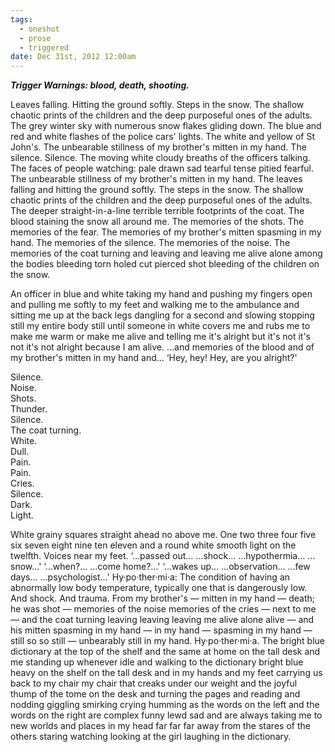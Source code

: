 ```yaml
---
tags:
  - oneshot
  - prose
  - triggered
date: Dec 31st, 2012 12:00am
---
```


___Trigger Warnings: blood, death, shooting.___

Leaves falling. Hitting the ground softly. Steps in the snow. The shallow chaotic prints of the children and the deep purposeful ones of the adults. The grey winter sky with numerous snow flakes gliding down. The blue and red and white flashes of the police cars' lights. The white and yellow of St John's. The unbearable stillness of my brother's mitten in my hand. The silence. Silence. The moving white cloudy breaths of the officers talking. The faces of people watching: pale drawn sad tearful tense pitied fearful. The unbearable stillness of my brother's mitten in my hand. The leaves falling and hitting the ground softly. The steps in the snow. The shallow chaotic prints of the children and the deep purposeful ones of the adults. The deeper straight-in-a-line terrible terrible footprints of the coat. The blood staining the snow all around me. The memories of the shots. The memories of the fear. The memories of my brother's mitten spasming in my hand. The memories of the silence. The memories of the noise. The memories of the coat turning and leaving and leaving me alive alone among the bodies bleeding torn holed cut pierced shot bleeding of the children on the snow.


An officer in blue and white taking my hand and pushing my fingers open and pulling me softly to my feet and walking me to the ambulance and sitting me up at the back legs dangling for a second and slowing stopping still my entire body still until someone in white covers me and rubs me to make me warm or make me alive and telling me it's alright but it's not it's not it's not alright because I am alive. …and memories of the blood and of my brother's mitten in my hand and… ‘Hey, hey! Hey, are you alright?'


Silence.  
Noise.  
Shots.  
Thunder.  
Silence.  
The coat turning.  
White.  
Dull.  
Pain.  
Pain.  
Cries.  
Silence.  
Dark.  
Light.


White grainy squares straight ahead no above me. One two three four five six seven eight nine ten eleven and a round white smooth light on the twelfth. Voices near my feet. ‘…passed out… …shock… …hypothermia… …snow…' ‘…when?… …come home?…' ‘…wakes up… …observation… …few days… …psychologist…' Hy·po·ther·mi·a: The condition of having an abnormally low body temperature, typically one that is dangerously low. And shock. And trauma. From my brother's — mitten in my hand — death; he was shot — memories of the noise memories of the cries — next to me — and the coat turning leaving leaving leaving me alive alone alive — and his mitten spasming in my hand — in my hand — spasming in my hand — still so so still — unbearably still in my hand. Hy·po·ther·mi·a. The bright blue dictionary at the top of the shelf and the same at home on the tall desk and me standing up whenever idle and walking to the dictionary bright blue heavy on the shelf on the tall desk and in my hands and my feet carrying us back to my chair my chair that creaks under our weight and the joyful thump of the tome on the desk and turning the pages and reading and nodding giggling smirking crying humming as the words on the left and the words on the right are complex funny lewd sad and are always taking me to new worlds and places in my head far far far away from the stares of the others staring watching looking at the girl laughing in the dictionary.
